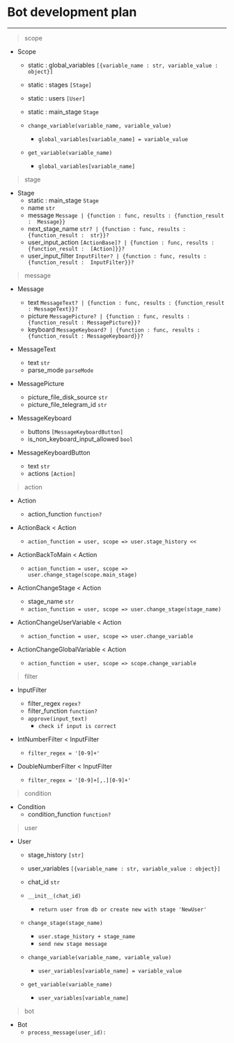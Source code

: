 # Bot development plan

---

> scope

- Scope
  - static : global_variables `[{variable_name : str, variable_value : object}]`
  - static : stages `[Stage]`
  - static : users `[User]`
  - static : main_stage `Stage`
  - `change_variable(variable_name, variable_value)`
      - `global_variables[variable_name] = variable_value`
  
  - `get_variable(variable_name)`
      - `global_variables[variable_name]`



> stage

- Stage
  - static : main_stage `Stage`
  - name `str`
  - message `Message | {function : func, results : {function_result :  Message}}`
  - next_stage_name `str? | {function : func, results : {function_result :  str}}?`
  - user_input_action `[ActionBase]? | {function : func, results : {function_result :  [Action]}}?`
  - user_input_filter `InputFilter? | {function : func, results : {function_result :  InputFilter}}?`
  
> message

- Message
  - text `MessageText? | {function : func, results : {function_result : MessageText}}?`
  - picture `MessagePicture? | {function : func, results : {function_result : MessagePicture}}?`
  - keyboard `MessageKeyboard? | {function : func, results : {function_result : MessageKeyboard}}?`


- MessageText
  - text `str`
  - parse_mode `parseMode`


- MessagePicture
  - picture_file_disk_source `str`
  - picture_file_telegram_id `str`


- MessageKeyboard
  - buttons `[MessageKeyboardButton]`
  - is_non_keyboard_input_allowed `bool`


- MessageKeyboardButton
  - text `str`
  - actions `[Action]`

> action

- Action
  - action_function `function?`


- ActionBack < Action
  - `action_function = user, scope => user.stage_history <<`


- ActionBackToMain < Action
  - `action_function = user, scope => user.change_stage(scope.main_stage)`


- ActionChangeStage < Action
  - stage_name `str`
  - `action_function = user, scope => user.change_stage(stage_name)`


- ActionChangeUserVariable < Action  
  - `action_function = user, scope => user.change_variable`

- ActionChangeGlobalVariable < Action
  - `action_function = user, scope => scope.change_variable`

> filter

- InputFilter
  - filter_regex `regex?`
  - filter_function `function?`
  - `approve(input_text)`
    - `check if input is correct`


- IntNumberFilter < InputFilter
  - `filter_regex = '[0-9]+'`


- DoubleNumberFilter < InputFilter
  - `filter_regex = '[0-9]+[,.][0-9]+'`

> condition

- Condition
  - condition_function `function?`

> user

- User
  - stage_history `[str]`
  - user_variables `[{variable_name : str, variable_value : object}]`
  - chat_id `str`

  - `__init__(chat_id)`
    - `return user from db or create new with stage 'NewUser'`

  - `change_stage(stage_name)`
      - `user.stage_history + stage_name`
      - `send new stage message`

  - `change_variable(variable_name, variable_value)`
      - `user_variables[variable_name] = variable_value`
  
  - `get_variable(variable_name)`
      - `user_variables[variable_name]`

> bot

- Bot
  - `process_message(user_id):`

